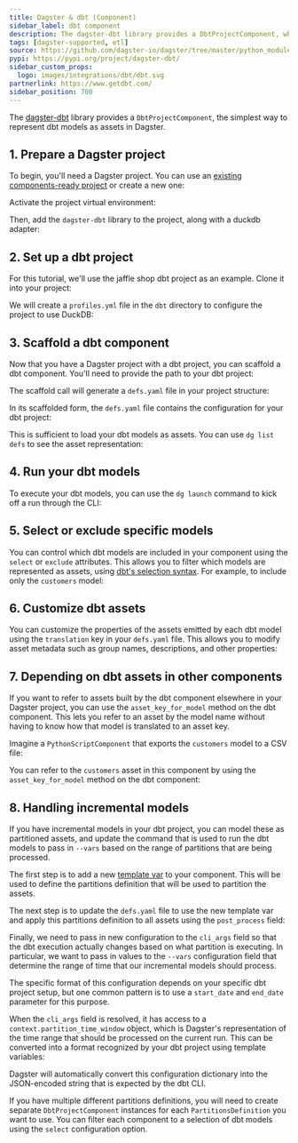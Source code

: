```yaml
---
title: Dagster & dbt (Component)
sidebar_label: dbt component
description: The dagster-dbt library provides a DbtProjectComponent, which can be used to represent dbt models as assets in Dagster.
tags: [dagster-supported, etl]
source: https://github.com/dagster-io/dagster/tree/master/python_modules/libraries/dagster-dbt
pypi: https://pypi.org/project/dagster-dbt/
sidebar_custom_props:
  logo: images/integrations/dbt/dbt.svg
partnerlink: https://www.getdbt.com/
sidebar_position: 700
---
```


The [dagster-dbt](/api/libraries/dagster-dbt) library provides a `DbtProjectComponent`, the simplest way to represent dbt models as assets in Dagster.

## 1. Prepare a Dagster project

To begin, you'll need a Dagster project. You can use an [existing components-ready project](/guides/build/projects/moving-to-components/migrating-project) or create a new one:

<CliInvocationExample path="docs_snippets/docs_snippets/guides/components/integrations/dbt-component/1-scaffold-project.txt" />

Activate the project virtual environment:

<CliInvocationExample contents="source .venv/bin/activate" />

Then, add the `dagster-dbt` library to the project, along with a duckdb adapter:

<CliInvocationExample path="docs_snippets/docs_snippets/guides/components/integrations/dbt-component/2-add-dbt.txt" />

## 2. Set up a dbt project

For this tutorial, we'll use the jaffle shop dbt project as an example. Clone it into your project:

<CliInvocationExample path="docs_snippets/docs_snippets/guides/components/integrations/dbt-component/3-jaffle-clone.txt" />

We will create a `profiles.yml` file in the `dbt` directory to configure the project to use DuckDB:

<CodeExample
  path="docs_snippets/docs_snippets/guides/components/integrations/dbt-component/4-profiles.yml"
  title="dbt/profiles.yml"
  language="yaml"
/>

## 3. Scaffold a dbt component

Now that you have a Dagster project with a dbt project, you can scaffold a dbt component. You'll need to provide the path to your dbt project:

<CliInvocationExample path="docs_snippets/docs_snippets/guides/components/integrations/dbt-component/5-scaffold-dbt-component.txt" />

The scaffold call will generate a `defs.yaml` file in your project structure:

<CliInvocationExample path="docs_snippets/docs_snippets/guides/components/integrations/dbt-component/6-tree.txt" />

In its scaffolded form, the `defs.yaml` file contains the configuration for your dbt project:

<CodeExample
  path="docs_snippets/docs_snippets/guides/components/integrations/dbt-component/7-component.yaml"
  title="my_project/defs/dbt_ingest/defs.yaml"
  language="yaml"
/>

This is sufficient to load your dbt models as assets. You can use `dg list defs` to see the asset representation:

<WideContent maxSize={1100}>
  <CliInvocationExample path="docs_snippets/docs_snippets/guides/components/integrations/dbt-component/8-list-defs.txt" />
</WideContent>

## 4. Run your dbt models

To execute your dbt models, you can use the `dg launch` command to kick off a run through the CLI:

<CliInvocationExample path="docs_snippets/docs_snippets/guides/components/integrations/dbt-component/9-dbt-run.txt" />

## 5. Select or exclude specific models

You can control which dbt models are included in your component using the `select` or `exclude` attributes. This allows you to filter which models are represented as assets, using [dbt's selection syntax](https://docs.getdbt.com/reference/node-selection/syntax). For example, to include only the `customers` model:

<CodeExample
  path="docs_snippets/docs_snippets/guides/components/integrations/dbt-component/10-customized-component.yaml"
  title="my_project/defs/dbt_ingest/defs.yaml"
  language="yaml"
/>

<WideContent maxSize={1100}>
  <CliInvocationExample path="docs_snippets/docs_snippets/guides/components/integrations/dbt-component/11-list-defs.txt" />
</WideContent>

## 6. Customize dbt assets

You can customize the properties of the assets emitted by each dbt model using the `translation` key in your `defs.yaml` file. This allows you to modify asset metadata such as group names, descriptions, and other properties:

<CodeExample
  path="docs_snippets/docs_snippets/guides/components/integrations/dbt-component/12-customized-component.yaml"
  title="my_project/defs/dbt_ingest/defs.yaml"
  language="yaml"
/>

<WideContent maxSize={1100}>
  <CliInvocationExample path="docs_snippets/docs_snippets/guides/components/integrations/dbt-component/13-list-defs.txt" />
</WideContent>

## 7. Depending on dbt assets in other components

If you want to refer to assets built by the dbt component elsewhere in your Dagster project, you can use the `asset_key_for_model` method on the dbt component.
This lets you refer to an asset by the model name without having to know how that model is translated to an asset key.

Imagine a `PythonScriptComponent` that exports the `customers` model to a CSV file:

<CliInvocationExample path="docs_snippets/docs_snippets/guides/components/integrations/dbt-component/14-scaffold-python-script-component.txt" />

<CliInvocationExample path="docs_snippets/docs_snippets/guides/components/integrations/dbt-component/15-touch-export-customers.txt" />

You can refer to the `customers` asset in this component by using the `asset_key_for_model` method on the dbt component:

<CodeExample
  path="docs_snippets/docs_snippets/guides/components/integrations/dbt-component/16-component.yaml"
  title="my_project/defs/my_python_script/defs.yaml"
  language="yaml"
/>

<WideContent maxSize={1100}>
  <CliInvocationExample path="docs_snippets/docs_snippets/guides/components/integrations/dbt-component/17-list-defs.txt" />
</WideContent>

## 8. Handling incremental models

If you have incremental models in your dbt project, you can model these as partitioned assets, and update the command that is used to run the dbt models to pass in `--vars` based on the range of partitions that are being processed.

The first step is to add a new [template var](/guides/build/components/building-pipelines-with-components/using-template-variables) to your component. This will be used to define the partitions definition that will be used to partition the assets.

<CodeExample
  path="docs_snippets/docs_snippets/guides/components/integrations/dbt-component/18-template-vars.py"
  language="python"
  title="my_project/defs/dbt_ingest/template_vars.py"
/>

The next step is to update the `defs.yaml` file to use the new template var and apply this partitions definition to all assets using the `post_process` field:

<CodeExample
  path="docs_snippets/docs_snippets/guides/components/integrations/dbt-component/19-defs.yaml"
  title="my_project/defs/dbt_ingest/defs.yaml"
  language="yaml"
/>

Finally, we need to pass in new configuration to the `cli_args` field so that the dbt execution actually changes based on what partition is executing. In particular, we want to pass in values to the `--vars` configuration field that determine the range of time that our incremental models should process.

The specific format of this configuration depends on your specific dbt project setup, but one common pattern is to use a `start_date` and `end_date` parameter for this purpose.

When the `cli_args` field is resolved, it has access to a `context.partition_time_window` object, which is Dagster's representation of the time range that should be processed on the current run. This can be converted into a format recognized by your dbt project using template variables:

<CodeExample
  path="docs_snippets/docs_snippets/guides/components/integrations/dbt-component/20-defs.yaml"
  title="my_project/defs/dbt_ingest/defs.yaml"
  language="yaml"
/>

Dagster will automatically convert this configuration dictionary into the JSON-encoded string that is expected by the dbt CLI.

<WideContent maxSize={1100}>
  <CliInvocationExample path="docs_snippets/docs_snippets/guides/components/integrations/dbt-component/21-list-defs.txt" />
</WideContent>

If you have multiple different partitions definitions, you will need to create separate `DbtProjectComponent` instances for each `PartitionsDefinition` you want to use. You can filter each component to a selection of dbt models using the `select` configuration option.
